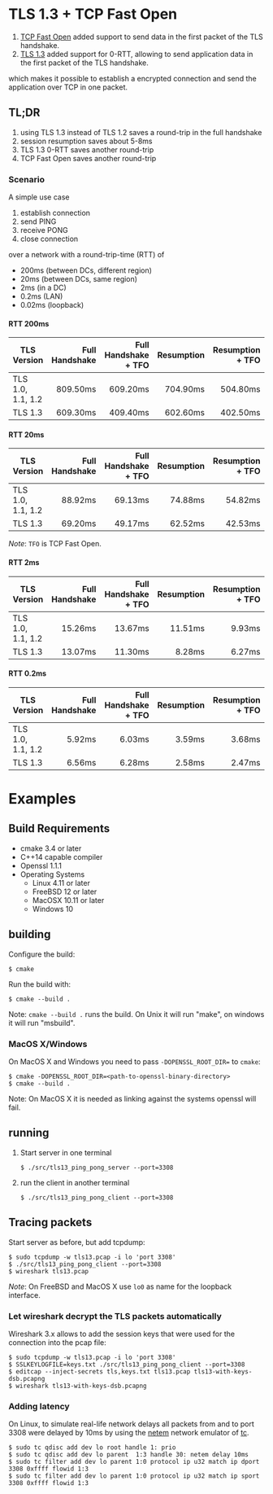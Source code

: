 # TLS 1.3 + TCP Fast Open

1. [TCP Fast Open] added support to send data in the first packet of the TLS handshake.
2. [TLS 1.3] added support for 0-RTT,
allowing to send application data in the first packet of the TLS handshake.

which makes it possible to establish a encrypted connection and
send the application over TCP in one packet.

[TCP Fast Open]: https://tools.ietf.org/html/rfc7413
[TLS 1.3]: https://tools.ietf.org/html/rfc8446

## TL;DR

1. using TLS 1.3 instead of TLS 1.2 saves a round-trip in the full handshake
2. session resumption saves about 5-8ms
3. TLS 1.3 0-RTT saves another round-trip
4. TCP Fast Open saves another round-trip

### Scenario

A simple use case

1. establish connection
2. send PING
3. receive PONG
4. close connection

over a network with a round-trip-time (RTT) of

- 200ms (between DCs, different region)
- 20ms (between DCs, same region)
- 2ms (in a DC)
- 0.2ms (LAN)
- 0.02ms (loopback)

#### RTT 200ms

| TLS Version       | Full Handshake | Full Handshake + TFO | Resumption | Resumption + TFO |
| ----------------- | --------------:| --------------------:| ----------:| ----------------:|
| TLS 1.0, 1.1, 1.2 |       809.50ms |             609.20ms |   704.90ms |         504.80ms |
| TLS 1.3           |       609.30ms |             409.40ms |   602.60ms |         402.50ms |

#### RTT 20ms

| TLS Version       | Full Handshake | Full Handshake + TFO | Resumption | Resumption + TFO |
| ----------------- | --------------:| --------------------:| ----------:| ----------------:|
| TLS 1.0, 1.1, 1.2 |        88.92ms |              69.13ms |    74.88ms |          54.82ms |
| TLS 1.3           |        69.20ms |              49.17ms |    62.52ms |          42.53ms |

*Note*: `TFO` is TCP Fast Open.

#### RTT 2ms

| TLS Version       | Full Handshake | Full Handshake + TFO | Resumption | Resumption + TFO |
| ----------------- | --------------:| --------------------:| ----------:| ----------------:|
| TLS 1.0, 1.1, 1.2 |        15.26ms |              13.67ms |    11.51ms |           9.93ms |
| TLS 1.3           |        13.07ms |              11.30ms |     8.28ms |           6.27ms |

#### RTT 0.2ms

| TLS Version       | Full Handshake | Full Handshake + TFO | Resumption | Resumption + TFO |
| ----------------- | --------------:| --------------------:| ----------:| ----------------:|
| TLS 1.0, 1.1, 1.2 |         5.92ms |               6.03ms |     3.59ms |           3.68ms |
| TLS 1.3           |         6.56ms |               6.28ms |     2.58ms |           2.47ms |


# Examples

## Build Requirements

- cmake 3.4 or later
- C++14 capable compiler
- Openssl 1.1.1
- Operating Systems
  - Linux 4.11 or later
  - FreeBSD 12 or later
  - MacOSX 10.11 or later
  - Windows 10

## building

Configure the build:

    $ cmake

Run the build with:

    $ cmake --build .

Note: `cmake --build .` runs the build. On Unix it will run "make",
on windows it will run "msbuild".

### MacOS X/Windows

On MacOS X and Windows you need to pass `-DOPENSSL_ROOT_DIR=`
to `cmake`:

    $ cmake -DOPENSSL_ROOT_DIR=<path-to-openssl-binary-directory>
    $ cmake --build .

Note: On MacOS X it is needed as linking against the systems openssl will fail.

## running

1. Start server in one terminal

       $ ./src/tls13_ping_pong_server --port=3308

2. run the client in another terminal

       $ ./src/tls13_ping_pong_client --port=3308

## Tracing packets

Start server as before, but add tcpdump:

    $ sudo tcpdump -w tls13.pcap -i lo 'port 3308'
    $ ./src/tls13_ping_pong_client --port=3308
    $ wireshark tls13.pcap

*Note*: On FreeBSD and MacOS X use `lo0` as name for the loopback interface.

### Let wireshark decrypt the TLS packets automatically

Wireshark 3.x allows to add the session keys that were used for the connection
into the pcap file:

    $ sudo tcpdump -w tls13.pcap -i lo 'port 3308'
    $ SSLKEYLOGFILE=keys.txt ./src/tls13_ping_pong_client --port=3308
    $ editcap --inject-secrets tls,keys.txt tls13.pcap tls13-with-keys-dsb.pcapng
    $ wireshark tls13-with-keys-dsb.pcapng

### Adding latency

On Linux, to simulate real-life network delays all packets from and to port 3308
were delayed by 10ms by using the [netem] network emulator of [tc].

    $ sudo tc qdisc add dev lo root handle 1: prio
    $ sudo tc qdisc add dev lo parent  1:3 handle 30: netem delay 10ms
    $ sudo tc filter add dev lo parent 1:0 protocol ip u32 match ip dport 3308 0xffff flowid 1:3
    $ sudo tc filter add dev lo parent 1:0 protocol ip u32 match ip sport 3308 0xffff flowid 1:3

[netem]: http://man7.org/linux/man-pages/man8/tc-netem.8.html
[tc]: http://man7.org/linux/man-pages/man8/tc.8.html

